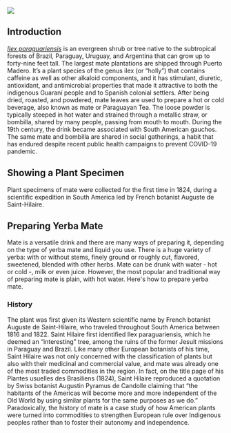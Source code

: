 <a href="https://www.juncture-digital.org"><img src="https://juncture-digital.github.io/juncture/static/images/ve-button.png"></a>

<param ve-config 
       title="Yerba Mate: From Sacred Drink to Caffeinated Star"
       author="Lucas Mertehikian"
       source-image="https://github.com/lucasmerte/testvfr/blob/main/Yerba_Mate.jpg?raw=true"
       banner="https://github.com/lucasmerte/testvfr/blob/main/Yerba_Mate.jpg?raw=true"
       layout="vertical">
      

## Introduction

[*Ilex paraguariensis*](https://powo.science.kew.org/taxon/urn:lsid:ipni.org:names:315555-2) is an evergreen shrub or tree native to the subtropical forests of Brazil, Paraguay, Uruguay, and Argentina that can grow up to forty-nine feet tall. The largest mate plantations are shipped through Puerto Madero. It’s a plant species of the genus ilex (or “holly”) that contains caffeine as well as other alkaloid components, and it has stimulant, diuretic, antioxidant, and antimicrobial properties that made it attractive to both the indigenous Guaraní people and to Spanish colonial settlers. After being dried, roasted, and powdered, mate leaves are used to prepare a hot or cold beverage, also known as mate or Paraguayan Tea. The loose powder is typically steeped in hot water and strained through a metallic straw, or bombilla, shared by many people, passing from mouth to mouth</span>. During the 19th century, the drink became associated with South American gauchos. The same mate and bombilla are shared in social gatherings, a habit that has endured despite recent public health campaigns to prevent COVID-19 pandemic.

## Showing a Plant Specimen

Plant specimens of mate were collected for the first time in 1824, during a scientific expedition in South America led by French botanist Auguste de Saint-Hilaire. 

<param ve-map center="39.49730471995574, -3.1756347114532444" zoom="6">


## Preparing Yerba Mate

Mate is a versatile drink and there are many ways of preparing it, depending on the type of yerba mate and liquid you use. There is a huge variety of yerba: with or without stems, finely ground or roughly cut, flavored, sweetened, blended with other herbs. Mate can be drunk with water - hot or cold -, milk or even juice.
However, the most popular and traditional way of preparing mate is plain, with hot water. Here's how to prepare yerba mate.

<param ve-video vid="s6eEk3sLUTE">

### History 

The plant was first given its Western scientific name by French botanist Auguste de Saint-Hilaire, who traveled throughout South America between 1816 and 1822. Saint Hilaire first identified Ilex paraguariensis, which he deemed an “interesting” tree, among the ruins of the former Jesuit missions in Paraguay and Brazil.  Like many other European botanists of his time, Saint Hilaire was not only concerned with the classification of plants but also with their medicinal and commercial value, and mate was already one of the most traded commodities in the region. In fact, on the title page of his Plantes usuelles des Brasiliens (1824), Saint Hilaire reproduced a quotation by Swiss botanist Augustin Pyramus de Candolle claiming that “the habitants of the Americas will become more and more independent of the Old World by using similar plants for the same purposes as we do.” Paradoxically, the history of mate is a case study of how American plants were turned into commodities to strengthen European rule over Indigenous peoples rather than to foster their autonomy and independence.

<param ve-knightlab-timeline
source="18kVMOskQSVhuTE5i1zGqIA9eJG1DHJRrh_FXttqcCww"
timenav-position="bottom"
hash-bookmark="false”
initial-zoom="1"
height="750">
